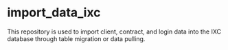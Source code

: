 # import_data_ixc
This repository is used to import client, contract, and login data into the IXC database through table migration or data pulling.
